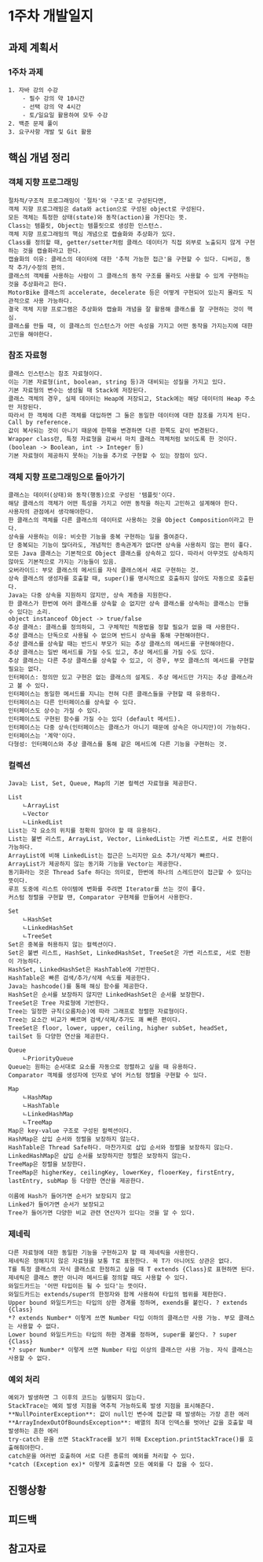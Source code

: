 # 1주차 개발일지

## 과제 계획서

### 1주차 과제

    1. 자바 강의 수강
        - 필수 강의 약 10시간
        - 선택 강의 약 4시간
        - 토/일요일 활용하여 모두 수강
    2. 백준 문제 풀이
    3. 요구사항 개발 및 Git 활용


## 핵심 개념 정리

### 객체 지향 프로그래밍

    절차적/구조적 프로그래밍이 '절차'와 '구조'로 구성된다면,
    객체 지향 프로그래밍은 data와 action으로 구성된 object로 구성된다.
    모든 객체는 특정한 상태(state)와 동작(action)을 가진다는 뜻.
    Class는 템플릿, Object는 템플릿으로 생성한 인스턴스.
    객체 지향 프로그래밍의 핵심 개념으로 캡슐화와 추상화가 있다.
    Class를 정의할 때, getter/setter처럼 클래스 데이터가 직접 외부로 노출되지 않게 구현하는 것을 캡슐화라고 한다.
    캡슐화의 이유: 클레스의 데이터에 대한 '추적 가능한 접근'을 구현할 수 있다. 디버깅, 동작 추가/수정의 편의.
    클래스의 객체를 사용하는 사람이 그 클래스의 동작 구조를 몰라도 사용할 수 있게 구현하는 것을 추상화라고 한다.
    MotorBike 클래스의 accelerate, decelerate 등은 어떻게 구현되어 있는지 몰라도 직관적으로 사용 가능하다. 
    결국 객체 지향 프로그램은 추상화와 캡슐화 개념을 잘 활용해 클래스를 잘 구현하는 것이 핵심.
    클래스를 만들 때, 이 클래스의 인스턴스가 어떤 속성을 가지고 어떤 동작을 가지는지에 대한 고민을 해야한다.
    
### 참조 자료형

    클래스 인스턴스는 참조 자료형이다.
    이는 기본 자료형(int, boolean, string 등)과 대비되는 성질을 가지고 있다.
    기본 자료형의 변수는 생성될 때 Stack에 저장된다.
    클래스 객체의 경우, 실제 데이터는 Heap에 저장되고, Stack에는 해당 데이터의 Heap 주소만 저장된다.
    따라서 한 객체에 다른 객체를 대입하면 그 둘은 동일한 데이터에 대한 참조를 가지게 된다. Call by reference.
    값이 복사되는 것이 아니기 때문에 한쪽을 변경하면 다른 한쪽도 같이 변경된다.
    Wrapper class란, 특정 자료형을 감싸서 마치 클래스 객체처럼 보이도록 한 것이다. (boolean -> Boolean, int -> Integer 등)
    기본 자료형이 제공하지 못하는 기능을 추가로 구현할 수 있는 장점이 있다.
    
### 객체 지향 프로그래밍으로 돌아가기

    클래스는 데이터(상태)와 동작(행동)으로 구성된 '템플릿'이다.
    해당 클래스의 객체가 어떤 특성을 가지고 어떤 동작을 하는지 고민하고 설계해야 한다.
    사용자의 관점에서 생각해야한다.
    한 클래스의 객체를 다른 클래스의 데이터로 사용하는 것을 Object Composition이라고 한다.
    상속을 사용하는 이유: 비슷한 기능을 중복 구현하는 일을 줄여준다.
    단 중복되는 기능이 많더라도, 개념적인 종속관계가 없다면 상속을 사용하지 않는 편이 좋다.
    모든 Java 클래스는 기본적으로 Object 클래스를 상속하고 있다. 따라서 아무것도 상속하지 않아도 기본적으로 가지는 기능들이 있음.
    오버라이드: 부모 클래스의 메서드를 자식 클래스에서 새로 구현하는 것.
    상속 클래스의 생성자를 호출할 때, super()를 명시적으로 호출하지 않아도 자동으로 호출된다.
    Java는 다중 상속을 지원하지 않지만, 상속 계층을 지원한다.
    한 클래스가 한번에 여러 클래스를 상속할 순 없지만 상속 클래스를 상속하는 클래스는 만들 수 있다는 소리.
    object instanceof Object -> true/false
    추상 클래스: 클래스를 정의하되, 그 구체적인 적용법을 정할 필요가 없을 때 사용한다.
    추상 클래스는 단독으로 사용될 수 없으며 반드시 상속을 통해 구현해야한다.
    추상 클래스를 상속할 때는 반드시 부모가 되는 추상 클래스의 메서드를 구현해야한다.
    추상 클래스는 일반 메서드를 가질 수도 있고, 추상 메서드를 가질 수도 있다.
    추상 클래스는 다른 추상 클래스를 상속할 수 있고, 이 경우, 부모 클래스의 메서드를 구현할 필요는 없다.
    인터페이스: 정의만 있고 구현은 없는 클래스의 설계도. 추상 메서드만 가지는 추상 클래스라고 볼 수 있다.
    인터페이스는 동일한 메서드를 지니는 전혀 다른 클래스들을 구현할 때 유용하다.
    인터페이스는 다른 인터페이스를 상속할 수 있다.
    인터페이스도 상수는 가질 수 있다.
    인터페이스도 구현된 함수를 가질 수는 있다 (default 메서드).
    인터페이스는 다중 상속(인터페이스는 클래스가 아니기 때문에 상속은 아니지만)이 가능하다.
    인터페이스는 '계약'이다.
    다형성: 인터페이스와 추상 클래스를 통해 같은 메서드에 다른 기능을 구현하는 것.
    
### 컬렉션

    Java는 List, Set, Queue, Map의 기본 컬렉션 자료형을 제공한다.
    
    List
        ㄴArrayList
        ㄴVector
        ㄴLinkedList
    List는 각 요소의 위치를 정확히 알아야 할 때 유용하다.
    List는 불변 리스트, ArrayList, Vector, LinkedList는 가변 리스트로, 서로 전환이 가능하다.
    ArrayList에 비해 LinkedList는 접근은 느리지만 요소 추가/삭제가 빠르다.
    ArrayList가 제공하지 않는 동기화 기능을 Vector는 제공한다.
    동기화라는 것은 Thread Safe 하다는 의미로, 한번에 하나의 스레드만이 접근할 수 있다는 뜻이다.
    루프 도중에 리스트 아이템에 변화를 주려면 Iterator를 쓰는 것이 좋다.
    커스텀 정렬을 구현할 땐, Comparator 구현체를 만들어서 사용한다.
    
    Set
        ㄴHashSet
        ㄴLinkedHashSet
        ㄴTreeSet
    Set은 중복을 허용하지 않는 컬렉션이다.
    Set은 불변 리스트, HashSet, LinkedHashSet, TreeSet은 가변 리스트로, 서로 전환이 가능하다.
    HashSet, LinkedHashSet은 HashTable에 기반한다.
    HashTable은 빠른 검색/추가/삭제 속도를 제공한다.
    Java는 hashcode()를 통해 해싱 함수를 제공한다.
    HashSet은 순서를 보장하지 않지만 LinkedHashSet은 순서를 보장한다.
    TreeSet은 Tree 자료형에 기반한다.
    Tree는 일정한 규칙(오름차순)에 따라 그래프로 정렬한 자료형이다.
    Tree는 요소간 비교가 빠르며 검색/삭제/추가도 꽤 빠른 편이다.
    TreeSet은 floor, lower, upper, ceiling, higher subSet, headSet, tailSet 등 다양한 연산을 제공한다.
    
    Queue
        ㄴPriorityQueue
    Queue는 원하는 순서대로 요소를 자동으로 정렬하고 싶을 때 유용하다.
    Comparator 객체를 생성자에 인자로 넣어 커스텀 정렬을 구현할 수 있다.
    
    Map
        ㄴHashMap
        ㄴHashTable
        ㄴLinkedHashMap
        ㄴTreeMap
    Map은 key-value 구조로 구성된 컬렉션이다.
    HashMap은 삽입 순서와 정렬을 보장하지 않는다.
    HashTable은 Thread Safe하다. 마찬가지로 삽입 순서와 정렬을 보장하지 않는다.
    LinkedHashMap은 삽입 순서를 보장하지만 정렬은 보장하지 않는다.
    TreeMap은 정렬을 보장한다.
    TreeMap은 higherKey, ceilingKey, lowerKey, flooerKey, firstEntry, lastEntry, subMap 등 다양한 연산을 제공한다.
    
    이름에 Hash가 들어가면 순서가 보장되지 않고
    Linked가 들어가면 순서가 보장되고
    Tree가 들어가면 다양한 비교 관련 연산자가 있다는 것을 알 수 있다.
    
### 제네릭
    
    다른 자료형에 대한 동일한 기능을 구현하고자 할 때 제네릭을 사용한다.
    제네릭은 정해지지 않은 자료형을 보통 T로 표현한다. 꼭 T가 아니어도 상관은 없다.
    T를 특정 클래스의 자식 클래스로 한정하고 싶을 때 T extends {Class}로 표현하면 된다.
    제네릭은 클래스 뿐만 아니라 메서드를 정의할 때도 사용할 수 있다.
    와일드카드는 '어떤 타입이든 될 수 있다'는 뜻이다.
    와일드카드는 extends/super의 한정자와 함께 사용하여 타입의 범위를 제한한다.
    Upper bound 와일드카드는 타입의 상한 경계를 정하며, exends를 붙인다. ? extends {Class}
    *? extends Number* 이렇게 쓰면 Number 타입 이하의 클래스만 사용 가능. 부모 클래스는 사용할 수 없다.
    Lower bound 와일드카드는 타입의 하한 경계를 정하며, super를 붙인다. ? super {Class}
    *? super Number* 이렇게 쓰면 Number 타입 이상의 클래스만 사용 가능. 자식 클래스는 사용할 수 없다.
    
### 예외 처리
    
    예외가 발생하면 그 이후의 코드는 실행되지 않는다.
    StackTrace는 예외 발생 지점을 역추적 가능하도록 발생 지점을 표시해준다.
    **NullPointerException**: 값이 null인 변수에 접근할 때 발생하는 가장 흔한 에러
    **ArrayIndexOutOfBoundsException**: 배열의 최대 인덱스를 벗어난 값을 호출할 때 발생하는 흔한 에러
    try-catch 문을 쓰면 StackTrace를 보기 위해 Exception.printStackTrace()를 호출해줘야한다.
    catch문을 여러번 호출하여 서로 다른 종류의 예외를 처리할 수 있다.
    *catch (Exception ex)* 이렇게 호출하면 모든 예외를 다 잡을 수 있다.
    
## 진행상황



## 피드백



## 참고자료
